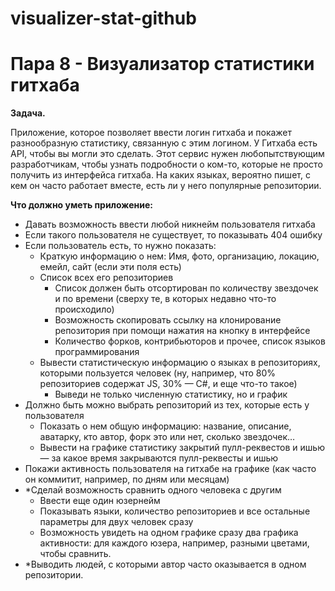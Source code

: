 # visualizer-stat-github
<h1>Пара 8 - Визуализатор статистики гитхаба</h1>

**Задача.**

Приложение, которое позволяет ввести логин гитхаба и покажет разнообразную статистику, связанную с этим логином. У Гитхаба есть API, чтобы вы могли это сделать.
Этот сервис нужен любопытствующим разработчикам, чтобы узнать подробности о ком-то, которые не просто получить из интерфейса гитхаба. На каких языках, вероятно пишет, с кем он часто работает вместе, есть ли у него популярные репозитории.

**Что должно уметь приложение:**

- Давать возможность ввести любой никнейм пользователя гитхаба
- Если такого пользователя не существует, то показывать 404 ошибку
- Если пользователь есть, то нужно показать:
    - Краткую информацию о нем: Имя, фото, организацию, локацию, емейл, сайт (если эти поля есть)
    - Список всех его репозиториев
        - Список должен быть отсортирован по количеству звездочек и по времени (сверху те, в которых недавно что-то происходило)
        - Возможность скопировать ссылку на клонирование репозитория при помощи нажатия на кнопку в интерфейсе
        - Количество форков, контрибьюторов и прочее, список языков программирования
    - Вывести статистическую информацию о языках в репозиториях, которыми пользуется человек (ну, например, что 80% репозиториев содержат JS, 30% — C#, и еще что-то такое)
        - Выведи не только численную статистику, но и график
- Должно быть можно выбрать репозиторий из тех, которые есть у пользователя
    - Показать о нем общую информацию: название, описание, аватарку, кто автор, форк это или нет, сколько звездочек…
    - Вывести на графике статистику закрытий пулл-реквестов и ишью — за какое время закрываются пулл-реквесты и ишью
- Покажи активность пользователя на гитхабе на графике (как часто он коммитит, например, по дням или месяцам)
- *Сделай возможность сравнить одного человека с другим
    - Ввести еще один юзернейм
    - Показывать языки, количество репозиториев и все остальные параметры для двух человек сразу
    - Возможность увидеть на одном графике сразу два графика активности: для каждого юзера, например, разными цветами, чтобы сравнить. 
- *Выводить людей, с которыми автор часто оказывается в одном репозитории.
